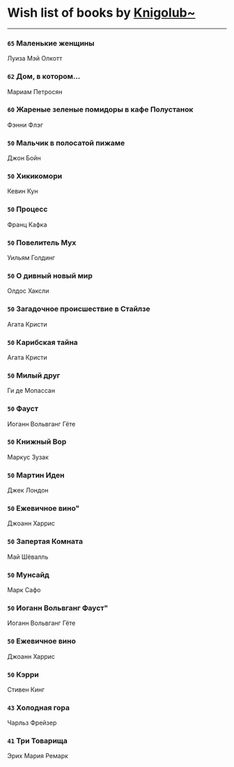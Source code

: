 # Wish list of books by [Knigolub~](https://plus.google.com/u/0/111878597279669641685/)
---

### `65` Маленькие женщины
Луиза Мэй Олкотт

### `62` Дом, в котором...
Мариам Петросян

### `60` Жареные зеленые помидоры в кафе Полустанок
Фэнни Флэг

### `50` Мальчик в полосатой пижаме
Джон Бойн

### `50` Хикикомори
Кевин Кун

### `50` Процесс
Франц Кафка

### `50` Повелитель Мух
Уильям Голдинг

### `50` О дивный новый мир
Олдос Хаксли

### `50` Загадочное происшествие в Стайлзе
Агата Кристи

### `50` Карибская тайна
Агата Кристи

### `50` Милый друг
Ги де Мопассан

### `50` Фауст
Иоганн Вольвганг Гёте

### `50` Книжный Вор
Маркус Зузак

### `50` Мартин Иден
Джек Лондон

### `50` Ежевичное вино"
Джоанн Харрис

### `50` Запертая Комната
Май Шёвалль

### `50` Мунсайд
Марк Сафо

### `50` Иоганн Вольвганг Фауст"
Иоганн Вольвганг Гёте

### `50` Ежевичное вино
Джоанн Харрис

### `50` Кэрри
Стивен Кинг

### `43` Холодная гора
Чарльз Фрейзер

### `41` Три Товарища
Эрих Мария Ремарк

